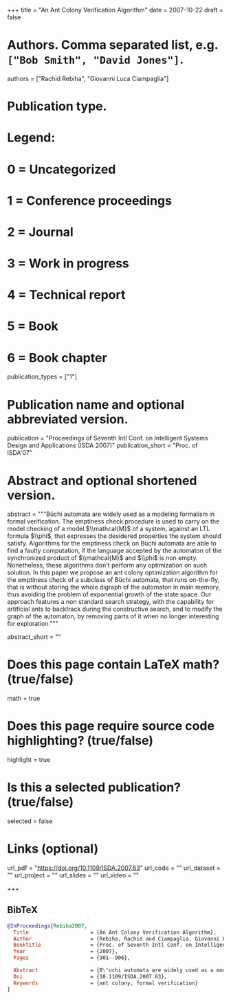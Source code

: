 +++
title = "An Ant Colony Verification Algorithm"
date = 2007-10-22
draft = false

# Authors. Comma separated list, e.g. `["Bob Smith", "David Jones"]`.
authors = ["Rachid Rebiha", "Giovanni Luca Ciampaglia"]

# Publication type.
# Legend:
# 0 = Uncategorized
# 1 = Conference proceedings
# 2 = Journal
# 3 = Work in progress
# 4 = Technical report
# 5 = Book
# 6 = Book chapter
publication_types = ["1"]

# Publication name and optional abbreviated version.
publication = "Proceedings of Seventh Intl Conf. on Intelligent Systems Design and Applications (ISDA 2007)"
publication_short = "Proc. of ISDA'07"

# Abstract and optional shortened version.
abstract = """Büchi automata are widely used as a modeling formalism in
formal verification. The emptiness check procedure is used to carry on the
model checking of a model $\\mathcal{M}$ of a system, against an LTL formula
$\\phi$, that expresses the desidered properties the system should satisfy.
Algorithms for the emptiness check on Büchi automata are able to find a
faulty computation, if the language accepted by the automaton of the
synchronized product of $\\mathcal{M}$ and $\\phi$ is non empty. Nonetheless,
these algorithms don't perform any optimization on such solution. In this
paper we propose an ant colony optimization algorithm for the emptiness
check of a subclass of Büchi automata, that runs on-the-fly, that is
without storing the whole digraph of the automaton in main memory, thus
avoiding the problem of exponential growth of the state space. Our approach
features a non standard search strategy, with the capability for artificial
ants to backtrack during the constructive search, and to modify the graph
of the automaton, by removing parts of it when no longer interesting for
exploration."""

abstract_short = ""

# Does this page contain LaTeX math? (true/false)
math = true

# Does this page require source code highlighting? (true/false)
highlight = true

# Is this a selected publication? (true/false)
selected = false

# Links (optional)
url_pdf = "https://doi.org/10.1109/ISDA.2007.63"
url_code = ""
url_dataset = ""
url_project = ""
url_slides = ""
url_video = ""

+++

## BibTeX
```bibtex
@InProceedings{Rebiha2007,
  Title                    = {An Ant Colony Verification Algorithm},
  Author                   = {Rebiha, Rachid and Ciampaglia, Giovanni Luca},
  Booktitle                = {Proc. of Seventh Intl Conf. on Intelligent Systems Design and Applications (ISDA 2007)},
  Year                     = {2007},
  Pages                    = {901--906},

  Abstract                 = {B\"uchi automata are widely used as a modeling formalism in formal verification. The emptiness check procedure is used to carry on the model checking of a model $\mathcal{M}$ of a system, against an LTL formula $\phi$, that expresses the desidered properties the system should satisfy. Algorithms for the emptiness check on B\"uchi automata are able to find a faulty computation, if the language accepted by the automaton of the synchronized product of $\mathcal{M}$ and $\phi$ is non empty. Nonetheless, these algorithms don't perform any optimization on such solution. In this paper we propose an ant colony optimization algorithm for the emptiness check of a subclass of B\"uchi automata, that runs on-the-fly, that is without storing the whole digraph of the automaton in main memory, thus avoiding the problem of exponential growth of the state space. Our approach features a non standard search strategy, with the capability for artificial ants to backtrack during the constructive search, and to modify the graph of the automaton, by removing parts of it when no longer interesting for exploration.},
  Doi                      = {10.1109/ISDA.2007.63},
  Keywords                 = {ant colony, formal verification}
}
```
